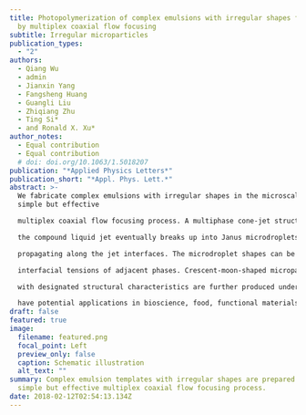 ```yaml
---
title: Photopolymerization of complex emulsions with irregular shapes fabricated
  by multiplex coaxial flow focusing
subtitle: Irregular microparticles
publication_types:
  - "2"
authors:
  - Qiang Wu
  - admin
  - Jianxin Yang
  - Fangsheng Huang
  - Guangli Liu
  - Zhiqiang Zhu
  - Ting Si*
  - and Ronald X. Xu*
author_notes:
  - Equal contribution
  - Equal contribution
  # doi: doi.org/10.1063/1.5018207
publication: "*Applied Physics Letters*"
publication_short: "*Appl. Phys. Lett.*"
abstract: >-
  We fabricate complex emulsions with irregular shapes in the microscale by a
  simple but effective

  multiplex coaxial flow focusing process. A multiphase cone-jet structure is steadily formed, and

  the compound liquid jet eventually breaks up into Janus microdroplets due to the perturbations

  propagating along the jet interfaces. The microdroplet shapes can be exclusively controlled by

  interfacial tensions of adjacent phases. Crescent-moon-shaped microparticles and microcapsules

  with designated structural characteristics are further produced under ultraviolet light of photopolymerization after removing one hemisphere of the Janus microdroplets. These complex emulsions

  have potential applications in bioscience, food, functional materials, and controlled drug delivery.
draft: false
featured: true
image:
  filename: featured.png
  focal_point: Left
  preview_only: false
  caption: Schematic illustration
  alt_text: ""
summary: Complex emulsion templates with irregular shapes are prepared by a
  simple but effective multiplex coaxial flow focusing process.
date: 2018-02-12T02:54:13.134Z
---
```

